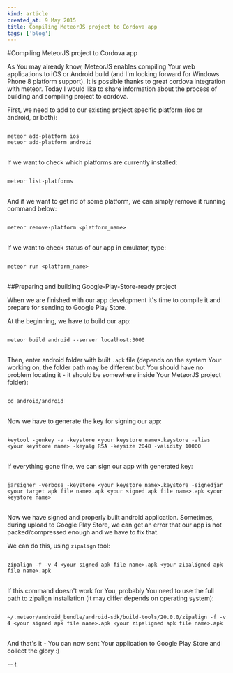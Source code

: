 ```yaml
---
kind: article
created_at: 9 May 2015
title: Compiling MeteorJS project to Cordova app
tags: ['blog']
---
```


#Compiling MeteorJS project to Cordova app

As You may already know, MeteorJS enables compiling Your web applications to iOS or Android build (and I'm looking forward for Windows Phone 8 platform support). It is possible thanks to great cordova integration with meteor. Today I would like to share information about the process of building and compiling project to cordova.

First, we need to add to our existing project specific platform (ios or android, or both):

<pre>
<code class="bash">
meteor add-platform ios
meteor add-platform android
</code>
</pre>

If we want to check which platforms are currently installed:

<pre>
<code class="bash">
meteor list-platforms
</code>
</pre>

And if we want to get rid of some platform, we can simply remove it running command below:

<pre>
<code class="bash">
meteor remove-platform &lt;platform_name>
</code>
</pre>

If we want to check status of our app in emulator, type:

<pre>
<code class="bash">
meteor run &lt;platform_name>
</code>
</pre>

##Preparing and building Google-Play-Store-ready project

When we are finished with our app development it's time to compile it and prepare for sending to Google Play Store.

At the beginning, we have to build our app:

<pre>
<code class="bash">
meteor build android --server localhost:3000
</code>
</pre>

Then, enter android folder with built `.apk` file (depends on the system Your working on, the folder path may be different but You should have no problem locating it - it should be somewhere inside Your MeteorJS project folder): 

<pre>
<code class="bash">
cd android/android
</code>
</pre>

Now we have to generate the key for signing our app:

<pre>
<code class="bash">
keytool -genkey -v -keystore &lt;your keystore name>.keystore -alias &lt;your keystore name> -keyalg RSA -keysize 2048 -validity 10000
</code>
</pre>

If everything gone fine, we can sign our app with generated key:

<pre>
<code class="bash">
jarsigner -verbose -keystore &lt;your keystore name>.keystore -signedjar &lt;your target apk file name>.apk &lt;your signed apk file name>.apk &lt;your keystore name>
</code>
</pre>

Now we have signed and properly built android application. Sometimes, during upload to Google Play Store, we can get an error that our app is not packed/compressed enough and we have to fix that.

We can do this, using `zipalign` tool:

<pre>
<code class="bash">
zipalign -f -v 4 &lt;your signed apk file name>.apk &lt;your zipaligned apk file name>.apk
</code>
</pre>

If this command doesn't work for You, probably You need to use the full path to zipalign installation (it may differ depends on operating system):

<pre>
<code class="bash">
~/.meteor/android_bundle/android-sdk/build-tools/20.0.0/zipalign -f -v 4 &lt;your signed apk file name>.apk &lt;your zipaligned apk file name>.apk
</code>
</pre>

And that's it - You can now sent Your application to Google Play Store and collect the glory :)

-- ł.
